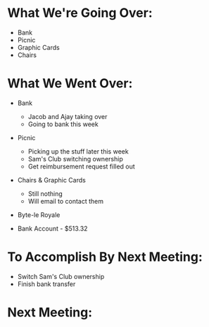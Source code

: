 # What We're Going Over:- Bank- Picnic- Graphic Cards- Chairs# What We Went Over:  - Bank    - Jacob and Ajay taking over    - Going to bank this week- Picnic    - Picking up the stuff later this week    - Sam's Club switching ownership    - Get reimbursement request filled out- Chairs & Graphic Cards    - Still nothing    - Will email to contact them- Byte-le Royale- Bank Account - $513.32  # To Accomplish By Next Meeting:  - Switch Sam's Club ownership- Finish bank transfer# Next Meeting: